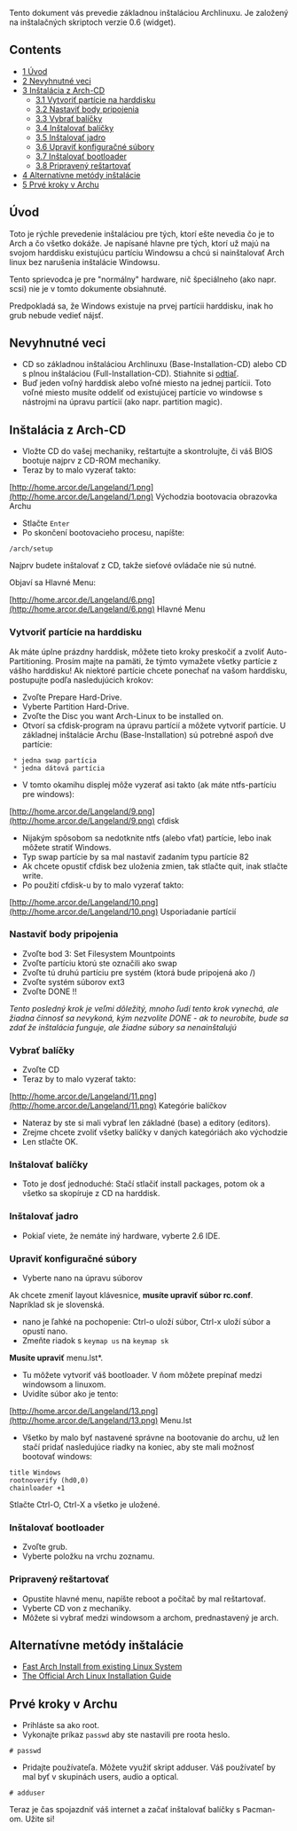 Tento dokument vás prevedie základnou inštaláciou Archlinuxu. Je založený na inštalačných skriptoch verzie 0.6 (widget).

## Contents

*   [1 Úvod](#.C3.9Avod)
*   [2 Nevyhnutné veci](#Nevyhnutn.C3.A9_veci)
*   [3 Inštalácia z Arch-CD](#In.C5.A1tal.C3.A1cia_z_Arch-CD)
    *   [3.1 Vytvoriť partície na harddisku](#Vytvori.C5.A5_part.C3.ADcie_na_harddisku)
    *   [3.2 Nastaviť body pripojenia](#Nastavi.C5.A5_body_pripojenia)
    *   [3.3 Vybrať balíčky](#Vybra.C5.A5_bal.C3.AD.C4.8Dky)
    *   [3.4 Inštalovať balíčky](#In.C5.A1talova.C5.A5_bal.C3.AD.C4.8Dky)
    *   [3.5 Inštalovať jadro](#In.C5.A1talova.C5.A5_jadro)
    *   [3.6 Upraviť konfiguračné súbory](#Upravi.C5.A5_konfigura.C4.8Dn.C3.A9_s.C3.BAbory)
    *   [3.7 Inštalovať bootloader](#In.C5.A1talova.C5.A5_bootloader)
    *   [3.8 Pripravený reštartovať](#Pripraven.C3.BD_re.C5.A1tartova.C5.A5)
*   [4 Alternatívne metódy inštalácie](#Alternat.C3.ADvne_met.C3.B3dy_in.C5.A1tal.C3.A1cie)
*   [5 Prvé kroky v Archu](#Prv.C3.A9_kroky_v_Archu)

## Úvod

Toto je rýchle prevedenie inštaláciou pre tých, ktorí ešte nevedia čo je to Arch a čo všetko dokáže. Je napísané hlavne pre tých, ktorí už majú na svojom harddisku existujúcu partíciu Windowsu a chcú si nainštalovať Arch linux bez narušenia inštalácie Windowsu.

Tento sprievodca je pre "normálny" hardware, nič špeciálneho (ako napr. scsi) nie je v tomto dokumente obsiahnuté.

Predpokladá sa, že Windows existuje na prvej partícii harddisku, inak ho grub nebude vedieť nájsť.

## Nevyhnutné veci

*   CD so základnou inštaláciou Archlinuxu (Base-Installation-CD) alebo CD s plnou inštaláciou (Full-Installation-CD). Stiahnite si [odtiaľ](https://www.archlinux.org/download.php).
*   Buď jeden voľný harddisk alebo voľné miesto na jednej partícii. Toto voľné miesto musíte oddeliť od existujúcej partície vo windowse s nástrojmi na úpravu partícií (ako napr. partition magic).

## Inštalácia z Arch-CD

*   Vložte CD do vašej mechaniky, reštartujte a skontrolujte, či váš BIOS bootuje najprv z CD-ROM mechaniky.
*   Teraz by to malo vyzerať takto:

[http://home.arcor.de/Langeland/1.png](http://home.arcor.de/Langeland/1.png) Východzia bootovacia obrazovka Archu

*   Stlačte `Enter`
*   Po skončení bootovacieho procesu, napíšte:

```
/arch/setup

```

Najprv budete inštalovať z CD, takže sieťové ovládače nie sú nutné.

Objaví sa Hlavné Menu:

[http://home.arcor.de/Langeland/6.png](http://home.arcor.de/Langeland/6.png) Hlavné Menu

### Vytvoriť partície na harddisku

Ak máte úplne prázdny harddisk, môžete tieto kroky preskočiť a zvoliť Auto-Partitioning. Prosím majte na pamäti, že týmto vymažete všetky partície z vášho harddisku! Ak niektoré partície chcete ponechať na vašom harddisku, postupujte podľa nasledujúcich krokov:

*   Zvoľte Prepare Hard-Drive.
*   Vyberte Partition Hard-Drive.
*   Zvoľte the Disc you want Arch-Linux to be installed on.
*   Otvorí sa cfdisk-program na úpravu partícií a môžete vytvoriť partície. U základnej inštalácie Archu (Base-Installation) sú potrebné aspoň dve partície:

```
 * jedna swap partícia
 * jedna dátová partícia

```

*   V tomto okamihu displej môže vyzerať asi takto (ak máte ntfs-partíciu pre windows):

[http://home.arcor.de/Langeland/9.png](http://home.arcor.de/Langeland/9.png) cfdisk

*   Nijakým spôsobom sa nedotknite ntfs (alebo vfat) partície, lebo inak môžete stratiť Windows.
*   Typ swap partície by sa mal nastaviť zadaním typu partície 82
*   Ak chcete opustiť cfdisk bez uloženia zmien, tak stlačte quit, inak stlačte write.
*   Po použití cfdisk-u by to malo vyzerať takto:

[http://home.arcor.de/Langeland/10.png](http://home.arcor.de/Langeland/10.png) Usporiadanie partícií

### Nastaviť body pripojenia

*   Zvoľte bod 3: Set Filesystem Mountpoints
*   Zvoľte partíciu ktorú ste označili ako swap
*   Zvoľte tú druhú partíciu pre systém (ktorá bude pripojená ako /)
*   Zvoľte systém súborov ext3
*   Zvoľte DONE !!

_Tento posledný krok je veľmi dôležitý, mnoho ľudí tento krok vynechá, ale žiadna činnosť sa nevykoná, kým nezvolíte DONE - ak to neurobíte, bude sa zdať že inštalácia funguje, ale žiadne súbory sa nenainštalujú_

### Vybrať balíčky

*   Zvoľte CD
*   Teraz by to malo vyzerať takto:

[http://home.arcor.de/Langeland/11.png](http://home.arcor.de/Langeland/11.png) Kategórie balíčkov

*   Nateraz by ste si mali vybrať len základné (base) a editory (editors).
*   Zrejme chcete zvoliť všetky balíčky v daných kategóriách ako východzie
*   Len stlačte OK.

### Inštalovať balíčky

*   Toto je dosť jednoduché: Stačí stlačiť install packages, potom ok a všetko sa skopíruje z CD na harddisk.

### Inštalovať jadro

*   Pokiaľ viete, že nemáte iný hardware, vyberte 2.6 IDE.

### Upraviť konfiguračné súbory

*   Vyberte nano na úpravu súborov

Ak chcete zmeniť layout klávesnice, **musíte upraviť súbor rc.conf**. Napríklad sk je slovenská.

*   nano je ľahké na pochopenie: Ctrl-o uloží súbor, Ctrl-x uloží súbor a opustí nano.
*   Zmeňte riadok s `keymap us` na `keymap sk`

**Musíte upraviť** menu.lst*.

*   Tu môžete vytvoriť váš bootloader. V ňom môžete prepínať medzi windowsom a linuxom.
*   Uvidíte súbor ako je tento:

[http://home.arcor.de/Langeland/13.png](http://home.arcor.de/Langeland/13.png) Menu.lst

*   Všetko by malo byť nastavené správne na bootovanie do archu, už len stačí pridať nasledujúce riadky na koniec, aby ste mali možnosť bootovať windows:

```
title Windows
rootnoverify (hd0,0)
chainloader +1

```

Stlačte Ctrl-O, Ctrl-X a všetko je uložené.

### Inštalovať bootloader

*   Zvoľte grub.
*   Vyberte položku na vrchu zoznamu.

### Pripravený reštartovať

*   Opustite hlavné menu, napíšte reboot a počítač by mal reštartovať.
*   Vyberte CD von z mechaniky.
*   Môžete si vybrať medzi windowsom a archom, prednastavený je arch.

## Alternatívne metódy inštalácie

*   [Fast Arch Install from existing Linux System](/index.php/Fast_Arch_Install_from_existing_Linux_System "Fast Arch Install from existing Linux System")
*   [The Official Arch Linux Installation Guide](https://www.archlinux.org/docs/en/guide/install/arch-install-guide.html)

## Prvé kroky v Archu

*   Prihláste sa ako root.
*   Vykonajte príkaz `passwd` aby ste nastavili pre roota heslo.

```
# passwd

```

*   Pridajte používateľa. Môžete využiť skript adduser. Váš používateľ by mal byť v skupinách users, audio a optical.

```
# adduser

```

Teraz je čas spojazdniť váš internet a začať inštalovať balíčky s Pacman-om. Užite si!
